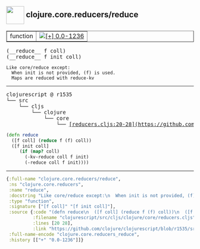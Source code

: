 ## <img width="48px" valign="middle" src="http://i.imgur.com/Hi20huC.png"> clojure.core.reducers/reduce

 <table border="1">
<tr>
<td>function</td>
<td><a href="https://github.com/cljsinfo/api-refs/tree/0.0-1236"><img valign="middle" alt="[+] 0.0-1236" src="https://img.shields.io/badge/+-0.0--1236-lightgrey.svg"></a> </td>
</tr>
</table>

 <samp>
(__reduce__ f coll)<br>
(__reduce__ f init coll)<br>
</samp>

```
Like core/reduce except:
  When init is not provided, (f) is used.
  Maps are reduced with reduce-kv
```

---

 <pre>
clojurescript @ r1535
└── src
    └── cljs
        └── clojure
            └── core
                └── <ins>[reducers.cljs:20-28](https://github.com/clojure/clojurescript/blob/r1535/src/cljs/clojure/core/reducers.cljs#L20-L28)</ins>
</pre>

```clj
(defn reduce
  ([f coll] (reduce f (f) coll))
  ([f init coll]
     (if (map? coll)
       (-kv-reduce coll f init)
       (-reduce coll f init))))
```


---

```clj
{:full-name "clojure.core.reducers/reduce",
 :ns "clojure.core.reducers",
 :name "reduce",
 :docstring "Like core/reduce except:\n  When init is not provided, (f) is used.\n  Maps are reduced with reduce-kv",
 :type "function",
 :signature ["[f coll]" "[f init coll]"],
 :source {:code "(defn reduce\n  ([f coll] (reduce f (f) coll))\n  ([f init coll]\n     (if (map? coll)\n       (-kv-reduce coll f init)\n       (-reduce coll f init))))",
          :filename "clojurescript/src/cljs/clojure/core/reducers.cljs",
          :lines [20 28],
          :link "https://github.com/clojure/clojurescript/blob/r1535/src/cljs/clojure/core/reducers.cljs#L20-L28"},
 :full-name-encode "clojure.core.reducers_reduce",
 :history [["+" "0.0-1236"]]}

```
